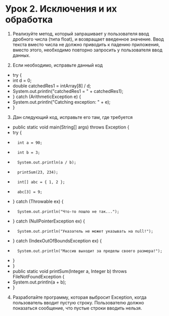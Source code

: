 # Урок 2. Исключения и их обработка
1. Реализуйте метод, который запрашивает у пользователя ввод дробного числа (типа float), и возвращает введенное значение. Ввод текста вместо числа не должно приводить к падению приложения, вместо этого, необходимо повторно запросить у пользователя ввод данных.

2.  Если необходимо, исправьте данный код 

* try {
*    int d = 0;
*    double catchedRes1 = intArray[8] / d;
*    System.out.println("catchedRes1 = " + catchedRes1);
* } catch (ArithmeticException e) {
*    System.out.println("Catching exception: " + e);
* }


3. Дан следующий код, исправьте его там, где требуется  

* public static void main(String[] args) throws Exception {
*   try {
*       int a = 90;
*       int b = 3;
*       System.out.println(a / b);
*       printSum(23, 234);
*       int[] abc = { 1, 2 };
*       abc[3] = 9;
*   } catch (Throwable ex) {
*       System.out.println("Что-то пошло не так...");
*   } catch (NullPointerException ex) {
*       System.out.println("Указатель не может указывать на null!");
*   } catch (IndexOutOfBoundsException ex) {
*       System.out.println("Массив выходит за пределы своего размера!");
*   }
* }
* public static void printSum(Integer a, Integer b) throws FileNotFoundException {
*    System.out.println(a + b);
* }

4. Разработайте программу, которая выбросит Exception, когда пользователь вводит пустую строку. Пользователю должно показаться сообщение, что пустые строки вводить нельзя.